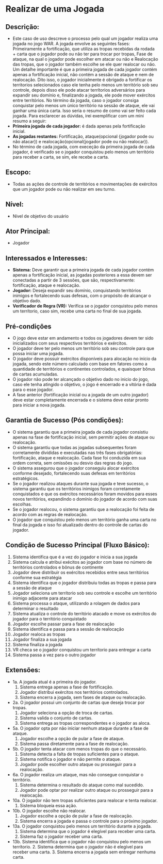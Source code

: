 # Realizar de uma Jogada

## **Descrição**:
- Este caso de uso descreve o processo pelo qual um jogador realiza uma jogada no jogo WAR. A jogada envolve as seguintes fases: Primeiramente a fortificação, que utiliza as tropas recebidas da rodada + carta que o jogador pode ou não ter para trocar por tropas, Fase de ataque, na qual o jogador pode escolher em atacar ou não e Realocação das tropas, que o jogador também escolhe se ele quer realocar ou não. Um detalhe importante é que a primeira jogada de cada jogador contém apenas a fortificação inicial, não contém a sessão de ataque e nem de realocação. Dito isso, o jogador inicialmente é obrigado a fortificar os territorios selecionados caso ele tenha pelo menos um território sob seu controle, depois disso ele pode atacar terrítorios adversários para expandir seu domínio e, finalizando a jogada, ele pode mover exércitos entre territórios. No término da jogada, caso o jogador consiga conquistar pelo menos um único território na sessão de ataque, ele vai ganhar uma única carta. Isso seria o resumo de como vai ser feito cada jogada. Para esclarecer as dúvidas, irei exemplificar com um mini resumo a seguir:
- **Primeira jogada de cada jogador:** é dada apenas pela fortificação inicial.
- **As jogadas restantes:** Fortificação, ataque(opcional {jogador pode ou não atacar}) e realocação(opcional{jogador pode ou não realocar}).
- No término de cada jogada, com execeção da primeira jogada de cada jogador, é verificado se o jogador conquistou pelo menos um território para receber a carta, se sim, ele recebe a carta.

## **Escopo**: 
- Todas as ações de controle de territórios e movimentações de exércitos que um jogador pode ou não realizar em seu turno.

## **Nível**: 
- Nível de objetivo do usuário

## **Ator Principal**: 
- Jogador

## **Interessados e Interesses**: 
- **Sistema:**  Deve garantir que a primeira jogada de cada jogador contém apenas a fortificação inicial, as jogadas posteriores a essa devem ser conectadas a partir de 3 sessões, que são, respectivamente: fortificação, ataque e realocação.
- **Jogador:** Deseja expandir seu domínio, conquistando territórios inimigos e fortalecendo suas defesas, com o propósito de alcançar o objetivo dado.
- **Verificador de Regra (VR):** Verifica se o jogador conquistou pelo menos um terrítorio, caso sim, recebe uma carta no final de sua jogada.

## Pré-condições
- O jogo deve estar em andamento e todos os jogadores devem ter sido inicializados com seus respectivos territórios e exércitos.
- O jogador deve ter pelo menos um território sob seu controle para que possa iniciar uma jogada.
- O jogador deve possuir exércitos disponíveis para alocação no início da jogada, sendo este número calculado com base em fatores como a quantidade de territórios e continentes controlados, e quaisquer bônus de cartas acumuladas.
- O jogador não pode ter alcançado o objetivo dado no inicio do jogo, caso ele tenha atingido o objetivo, o jogo é encerrado e a vitória é dada para o esse jogador.
- A fase anterior (fortificação inicial ou a jogada de um outro jogador) deve estar completamente encerrada e o sistema deve estar pronto para iniciar a nova jogada.

## **Garantia de Sucesso (Pós condições)**: 
- O sistema garantiu que a primeira jogada de cada jogador consistiu apenas na fase de fortificação inicial, sem permitir ações de ataque ou realocação.
- O sistema garantiu que todas as jogadas subsequentes foram corretamente divididas e executadas nas três fases obrigatórias: fortificação, ataque e realocação. Cada fase foi conduzida em sua ordem correta, sem omissões ou desvio das regras do jogo.
- O sistema assegurou que o jogador conseguiu alocar exércitos conforme desejado, fortalecendo suas defesas em territórios estratégicos.
- Se o jogador realizou ataques durante sua jogada e teve sucesso, o sistema garantiu que os territórios inimigos foram corretamente conquistados e que os exércitos necessários foram movidos para esses novos territórios, expandindo o domínio do jogador de acordo com suas escolhas.
- Se o jogador realocou, o sistema garantiu que a realocação foi feita de acordo com as regras de realocação.
- O jogador que conquistou pelo menos um território ganha uma carta no final da jogada e isso foi atualizado dentro do controle de cartas do jogador.
## **Condição de Sucesso Principal (Fluxo Básico)**:
1. Sistema identifica que é a vez do jogador e inicia a sua jogada
2. Sistema calcula e atribui exécitos ao jogador com base no número de territórios controlados e bônus de continente
3. Jogador deve distribuir os exércitos recebidos entre seus territórios conforme sua estratégia
4. Sistema identifica que o jogador distribuiu todas as tropas e passa para a sessão de ataque
5. Jogador seleciona um terrítorio sob seu controle e escolhe um território inimigo adjacente para atacar
6. Sistema processa o ataque, utilizando a rolagem de dados para determinar o resultado
7. Sistema atualiza o controle do território atacado e move os exércitos do jogador para o território conquistado
8. Jogador escolhe passar para a fase de realocação
9. Sistema identifica e passa para a sessão de realocação
10. Jogador realoca as tropas
11. Jogador finaliza a sua jogada
12. Sistema finaliza a jogada
13. VR checa se o jogador conquistou um terrítorio para entregar a carta
14. Sistema passa a vez para o outro jogador
## **Extensões**: 
- 1a. A jogada atual é a primeira do jogador.
    1. Sistema entrega apenas a fase de fortificação.
    2. Jogador distribui exércitos nos territórios controlados.
    3. Sistema encerra a jogada, sem fases de ataque ou realocação.
- 2a. O jogador possui um conjunto de cartas que deseja trocar por tropas.
    1. Jogador seleciona a opção de troca de cartas.
    2. Sistema valida o conjunto de cartas.
    3. Sistema entrega as tropas correspondentes e o jogador as aloca.
- 5a. O jogador opta por não iniciar nenhum ataque durante a fase de ataque.
    1. Jogador escolhe a opção de pular a fase de ataque.
    2. Sistema passa diretamente para a fase de realocação.
- 5b. O jogador tenta atacar com menos tropas do que o necessário.
    1. Sistema detecta a falta de tropas suficientes para o ataque.
    2. Sistema notifica o jogador e não permite o ataque.
    3. Jogador pode escolher outro ataque ou prosseguir para a realocação.
- 6a. O jogador realiza um ataque, mas não consegue conquistar o território.
    1. Sistema determina o resultado do ataque como mal sucedido.
    2. Jogador pode optar por realizar outro ataque ou prosseguir para a realocação.
- 10a. O jogador não tem tropas suficientes para realocar e tenta realocar.
    1. Sistema bloqueia essa ação.
- 10b. O jogador escolhe não realocar.
    1. Jogador escolhe a opção de pular a fase de realocação.
    2. Sistema encerra a jogada e passa o controle para o próximo jogador.
- 13a. O jogador conquistou pelo menos um território durante a jogada.
    1. Sistema determina que o jogador é elegível para receber uma carta. 
    2. Sistema faz o jogador receber uma carta.
- 13b. Sistema identifica que o jogador não conquistou pelo menos um terrítorio.
    2. Sistema determina que o jogador não é elegível para receber uma carta.
    3. Sistema encerra a jogada sem entregar nenhuma carta.